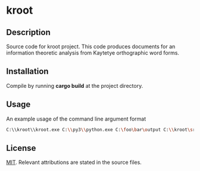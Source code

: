 # kroot

## Description
Source code for kroot project. This code produces documents for an information theoretic analysis from Kaytetye orthographic word forms.

## Installation
Compile by running **cargo build** at the project directory.

## Usage
An example usage of the command line argument format
```bash
C:\\kroot\\kroot.exe C:\\py3\\python.exe C:\foo\bar\output C:\\kroot\src\py
```

## License
[MIT](https://choosealicense.com/licenses/mit/). Relevant attributions are stated in the source files.
